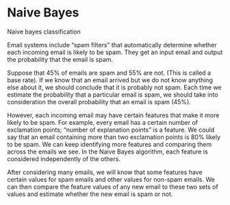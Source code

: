 # Naive Bayes

Naive bayes classification

Email systems include “spam filters” that automatically determine whether each incoming email is likely to be spam. They get an input email and output the probability that the email is spam.

Suppose that 45% of emails are spam and 55% are not. (This is called a base rate). If we know that an email arrived but we do not know anything else about it, we should conclude that it is probably not spam. Each time we estimate the probability that a particular email is spam, we should take into consideration the overall probability that an email is spam (45%).

However, each incoming email may have certain features that make it more likely to be spam. For example, every email has a certain number of exclamation points; “number of explanation points” is a feature. We could say that an email containing more than two exclamation points is 80% likely to be spam. We can keep identifying more features and comparing them across the emails we see. In the Naive Bayes algorithm, each feature is considered independently of the others.

After considering many emails, we will know that some features have certain values for spam emails and other values for non-spam emails. We can then compare the feature values of any new email to these two sets of values and estimate whether the new email is spam or not. 
